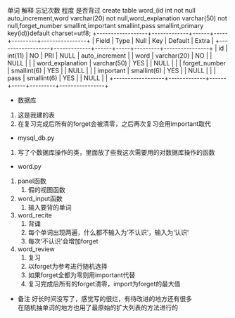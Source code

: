 单词  解释  忘记次数  程度  是否背过
create table word_(id int not null auto_increment,word varchar(20) not null,word_explanation varchar(50) not null,forget_number smallint,important smallint,pass smallint,primary key(id))default charset=utf8;
+------------------+-------------+------+-----+---------+----------------+
| Field            | Type        | Null | Key | Default | Extra          |
+------------------+-------------+------+-----+---------+----------------+
| id               | int(11)     | NO   | PRI | NULL    | auto_increment |
| word             | varchar(20) | NO   |     | NULL    |                |
| word_explanation | varchar(50) | YES  |     | NULL    |                |
| forget_number    | smallint(6) | YES  |     | NULL    |                |
| important        | smallint(6) | YES  |     | NULL    |                |
| pass             | smallint(6) | YES  |     | NULL    |                |
+------------------+-------------+------+-----+---------+----------------+
- 数据库
1. 这是我建的表  
2. 在复习完成后所有的forget会被清零，之后再次复习会用important取代  

- mysql_db.py
1. 写了个数据库操作的类，里面放了些我这次需要用的对数据库操作的函数  

- word.py
1. panel函数
    1. 假的视图函数  
2. word_input函数
    1. 输入要背的单词  
3. word_recite
    1. 背诵  
    2. 每个单词出现两遍，什么都不输入为‘不认识’，输入为‘认识’  
    3. 每次‘不认识’会增加forget  
4. word_review 
    1. 复习  
    2. 以forget为参考进行随机选择  
    3. 如果forget全都为零则用important代替  
    4. 复习完成后所有的forget清零，import为forget的最大值  
    
- 备注
  好长时间没写了，感觉写的很烂，有待改进的地方还有很多  
  在随机抽单词的地方也用了最原始的扩大列表的方法进行的  
    